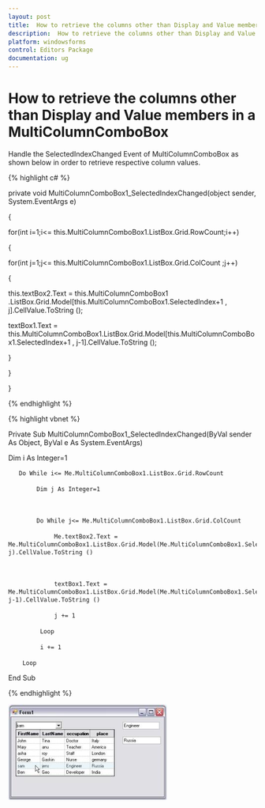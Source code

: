 ```yaml
---
layout: post
title:  How to retrieve the columns other than Display and Value members in a MultiColumnComboBox | Windows Forms | Syncfusion
description:  How to retrieve the columns other than Display and Value members in a MultiColumnComboBox
platform: windowsforms
control: Editors Package
documentation: ug
---
```



# How to retrieve the columns other than Display and Value members in a MultiColumnComboBox

Handle the SelectedIndexChanged Event of MultiColumnComboBox as shown below in order to retrieve respective column values.

{% highlight c# %}



private void MultiColumnComboBox1_SelectedIndexChanged(object sender, System.EventArgs e)

{

for(int i=1;i<= this.MultiColumnComboBox1.ListBox.Grid.RowCount;i++)

{

for(int j=1;j<= this.MultiColumnComboBox1.ListBox.Grid.ColCount ;j++)

{

this.textBox2.Text = this.MultiColumnComboBox1 .ListBox.Grid.Model[this.MultiColumnComboBox1.SelectedIndex+1 , j].CellValue.ToString ();



textBox1.Text = this.MultiColumnComboBox1.ListBox.Grid.Model[this.MultiColumnComboBox1.SelectedIndex+1 , j-1].CellValue.ToString ();

}

}

}

{% endhighlight %}

{% highlight vbnet %}



Private Sub MultiColumnComboBox1_SelectedIndexChanged(ByVal sender As Object, ByVal e As System.EventArgs)

  Dim i As Integer=1



       Do While i<= Me.MultiColumnComboBox1.ListBox.Grid.RowCount

            Dim j As Integer=1



            Do While j<= Me.MultiColumnComboBox1.ListBox.Grid.ColCount

                 Me.textBox2.Text = Me.MultiColumnComboBox1.ListBox.Grid.Model(Me.MultiColumnComboBox1.SelectedIndex+1, j).CellValue.ToString ()



                 textBox1.Text = Me.MultiColumnComboBox1.ListBox.Grid.Model(Me.MultiColumnComboBox1.SelectedIndex+1, j-1).CellValue.ToString ()

                 j += 1

             Loop

             i += 1

        Loop

End Sub

{% endhighlight %}

![](Frequently-Asked-Questions_images/Overview_img333.jpeg) 


